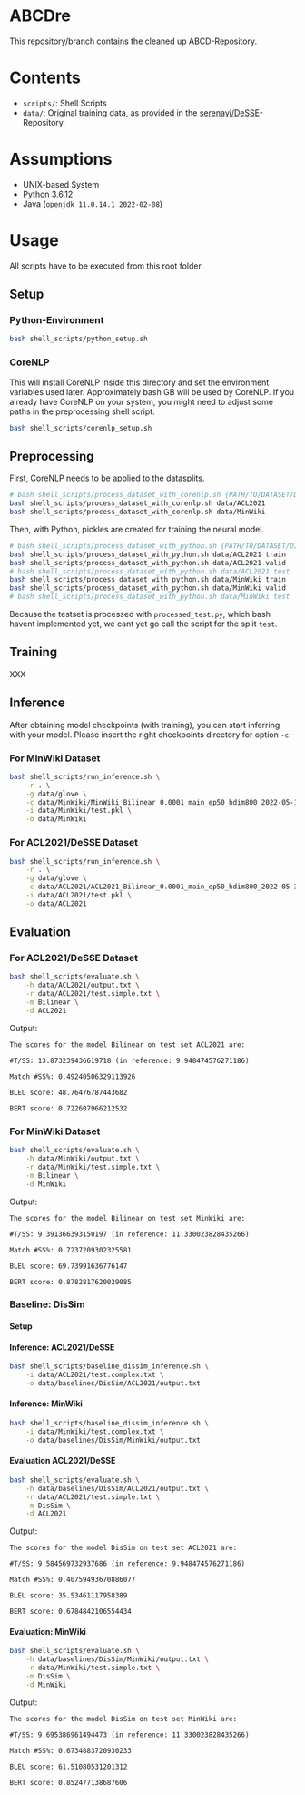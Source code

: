 # ABCDre

This repository/branch contains the cleaned up ABCD-Repository.

# Contents

- `scripts/`: Shell Scripts
- `data/`: Original training data, as provided in the [serenayj/DeSSE](https://github.com/serenayj/DeSSE)-Repository.

# Assumptions

- UNIX-based System
- Python 3.6.12
- Java (`openjdk 11.0.14.1 2022-02-08`)

# Usage

All scripts have to be executed from this root folder.

## Setup

### Python-Environment

```bash
bash shell_scripts/python_setup.sh
```

### CoreNLP

This will install CoreNLP inside this directory and set the environment variables used later.
Approximately bash GB will be used by CoreNLP.
If you already have CoreNLP on your system, you might need to adjust some paths in the preprocessing shell script.

```bash
bash shell_scripts/corenlp_setup.sh
```

## Preprocessing

First, CoreNLP needs to be applied to the datasplits.

```bash
# bash shell_scripts/process_dataset_with_corenlp.sh {PATH/TO/DATASET/DIR}
bash shell_scripts/process_dataset_with_corenlp.sh data/ACL2021
bash shell_scripts/process_dataset_with_corenlp.sh data/MinWiki
```

Then, with Python, pickles are created for training the neural model.


```bash
# bash shell_scripts/process_dataset_with_python.sh {PATH/TO/DATASET/DIR} {SPLIT}
bash shell_scripts/process_dataset_with_python.sh data/ACL2021 train
bash shell_scripts/process_dataset_with_python.sh data/ACL2021 valid
# bash shell_scripts/process_dataset_with_python.sh data/ACL2021 test
bash shell_scripts/process_dataset_with_python.sh data/MinWiki train
bash shell_scripts/process_dataset_with_python.sh data/MinWiki valid
# bash shell_scripts/process_dataset_with_python.sh data/MinWiki test
```

Because the testset is processed with `processed_test.py`, which bash havent implemented yet, we cant yet go call the script for the split `test`.

## Training

XXX

## Inference

After obtaining model checkpoints (with training), you can start inferring with your model.
Please insert the right checkpoints directory for option `-c`.

### For MinWiki Dataset

```bash
bash shell_scripts/run_inference.sh \
    -r . \
    -g data/glove \
    -c data/MinWiki/MinWiki_Bilinear_0.0001_main_ep50_hdim800_2022-05-18/ \
    -i data/MinWiki/test.pkl \
    -o data/MinWiki
```

### For ACL2021/DeSSE Dataset

```bash
bash shell_scripts/run_inference.sh \
    -r . \
    -g data/glove \
    -c data/ACL2021/ACL2021_Bilinear_0.0001_main_ep50_hdim800_2022-05-30/ \
    -i data/ACL2021/test.pkl \
    -o data/ACL2021
```

## Evaluation

### For ACL2021/DeSSE Dataset

```bash
bash shell_scripts/evaluate.sh \
    -h data/ACL2021/output.txt \
    -r data/ACL2021/test.simple.txt \
    -m Bilinear \
    -d ACL2021
```

Output:
```
The scores for the model Bilinear on test set ACL2021 are:

#T/SS: 13.873239436619718 (in reference: 9.948474576271186)

Match #SS%: 0.49240506329113926

BLEU score: 48.76476787443682

BERT score: 0.722607966212532
```

### For MinWiki Dataset
```bash
bash shell_scripts/evaluate.sh \
    -h data/MinWiki/output.txt \
    -r data/MinWiki/test.simple.txt \
    -m Bilinear \
    -d MinWiki
```

Output:
```
The scores for the model Bilinear on test set MinWiki are:

#T/SS: 9.391366393150197 (in reference: 11.330023828435266)

Match #SS%: 0.7237209302325581

BLEU score: 69.73991636776147

BERT score: 0.8782817620029085
```

### Baseline: DisSim

#### Setup

#### Inference: ACL2021/DeSSE

```bash
bash shell_scripts/baseline_dissim_inference.sh \
    -i data/ACL2021/test.complex.txt \
    -o data/baselines/DisSim/ACL2021/output.txt
```

#### Inference: MinWiki

```bash
bash shell_scripts/baseline_dissim_inference.sh \
    -i data/MinWiki/test.complex.txt \
    -o data/baselines/DisSim/MinWiki/output.txt
```

#### Evaluation ACL2021/DeSSE

```bash
bash shell_scripts/evaluate.sh \
    -h data/baselines/DisSim/ACL2021/output.txt \
    -r data/ACL2021/test.simple.txt \
    -m DisSim \
    -d ACL2021
```

Output:
```
The scores for the model DisSim on test set ACL2021 are:

#T/SS: 9.584569732937686 (in reference: 9.948474576271186)

Match #SS%: 0.40759493670886077

BLEU score: 35.53461117958389

BERT score: 0.6784842106554434
```

#### Evaluation: MinWiki


```bash
bash shell_scripts/evaluate.sh \
    -h data/baselines/DisSim/MinWiki/output.txt \
    -r data/MinWiki/test.simple.txt \
    -m DisSim \
    -d MinWiki
```

Output:
```
The scores for the model DisSim on test set MinWiki are:

#T/SS: 9.695386961494473 (in reference: 11.330023828435266)

Match #SS%: 0.6734883720930233

BLEU score: 61.51080531201312

BERT score: 0.852477138687606
```